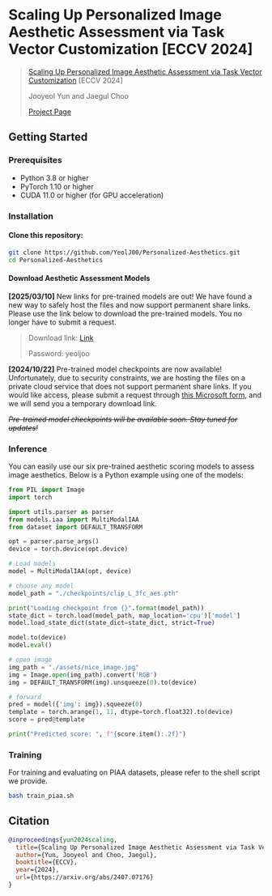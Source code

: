 # Scaling Up Personalized Image Aesthetic Assessment via Task Vector Customization [ECCV 2024]

>[Scaling Up Personalized Image Aesthetic Assessment via Task Vector Customization](https://arxiv.org/abs/2407.07176) [ECCV 2024]
>
>Jooyeol Yun and Jaegul Choo
>
>[Project Page](https://yeolj00.github.io/personal-projects/personalized-aesthetics/)
>

## Getting Started

### Prerequisites

- Python 3.8 or higher
- PyTorch 1.10 or higher
- CUDA 11.0 or higher (for GPU acceleration)

### Installation

#### Clone this repository:

```bash
git clone https://github.com/YeolJ00/Personalized-Aesthetics.git
cd Personalized-Aesthetics
```

#### Download Aesthetic Assessment Models

__[2025/03/10]__ New links for pre-trained models are out! 
We have found a new way to safely host the files and now support permanent share links. 
Please use the link below to download the pre-trained models. 
You no longer have to submit a request. 


> Download link: [Link](https://gofile.me/6WpIS/pU1qTO1Dc) 
>
> Password: yeoljoo


__[2024/10/22]__ Pre-trained model checkpoints are now available! 
Unfortunately, due to security constraints, we are hosting the files on a private cloud service that does not support permanent share links. 
If you would like access, please submit a request through [this Microsoft form](https://forms.office.com/r/vyxtBDcdcZ), and we will send you a temporary download link.

~~*Pre-trained model checkpoints will be available soon. Stay tuned for updates!*~~

### Inference

You can easily use our six pre-trained aesthetic scoring models to assess image aesthetics. Below is a Python example using one of the models:

```python
from PIL import Image
import torch

import utils.parser as parser
from models.iaa import MultiModalIAA
from dataset import DEFAULT_TRANSFORM

opt = parser.parse_args()
device = torch.device(opt.device)

# Load models
model = MultiModalIAA(opt, device)

# choose any model
model_path = "./checkpoints/clip_L_3fc_aes.pth"

print("Loading checkpoint from {}".format(model_path))
state_dict = torch.load(model_path, map_location='cpu')['model']
model.load_state_dict(state_dict=state_dict, strict=True)

model.to(device)
model.eval()

# open image
img_path = "./assets/nice_image.jpg"
img = Image.open(img_path).convert('RGB')
img = DEFAULT_TRANSFORM(img).unsqueeze(0).to(device)

# forward
pred = model({'img': img}).squeeze(0)
template = torch.arange(1, 11, dtype=torch.float32).to(device)
score = pred@template

print("Predicted score: ", f"{score.item():.2f}")
```

### Training

For training and evaluating on PIAA datasets, please refer to the shell script we provide.

```bash
bash train_piaa.sh
```

## Citation
```bibtex
@inproceedings{yun2024scaling,
  title={Scaling Up Personalized Image Aesthetic Assessment via Task Vector Customization},
  author={Yun, Jooyeol and Choo, Jaegul},
  booktitle={ECCV},
  year={2024},
  url={https://arxiv.org/abs/2407.07176}
}
```
